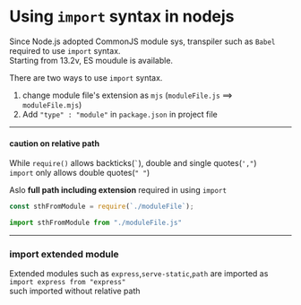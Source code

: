 # Using `import` syntax in nodejs

Since Node.js adopted CommonJS module sys, transpiler such as `Babel` required to use `import` syntax.  
Starting from 13.2v, ES moudule is available.

There are two ways to use `import` syntax.

1.  change module file's extension as `mjs` (`moduleFile.js` ==> `moduleFile.mjs`)
2.  Add `"type" : "module"` in `package.json` in project file

---

#### caution on relative path

While `require()` allows backticks(`` ` ``), double and single quotes(`',"`)  
`import` only allows double quotes(`" "`)

Aslo **full path including extension** required in using `import`

```javascript
const sthFromModule = require(`./moduleFile`);

import sthFromModule from "./moduleFile.js"
```
   
---   
   
### import extended module   
   
Extended modules such as `express`,`serve-static`,`path` are imported as   
`import express from "express"`   
such imported without relative path
